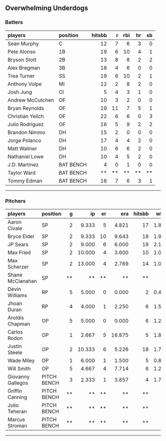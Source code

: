 ## Overwhelming Underdogs

### Batters

 
|players          |position  | hitsbb|  r| rbi| hr| sb| 
|:----------------|:---------|------:|--:|---:|--:|--:| 
|Sean Murphy      |C         |     12|  7|   6|  3|  0| 
|Pete Alonso      |1B        |     19|  6|  10|  4|  1| 
|Bryson Stott     |2B        |     13|  8|   8|  2|  2| 
|Alex Bregman     |3B        |     18|  4|   6|  0|  0| 
|Trea Turner      |SS        |     19|  6|  10|  2|  1| 
|Anthony Volpe    |MI        |     12|  2|   8|  2|  0| 
|Josh Jung        |CI        |      5|  4|   3|  1|  0| 
|Andrew McCutchen |OF        |     10|  3|   2|  0|  0| 
|Bryan Reynolds   |OF        |     19| 11|   7|  5|  1| 
|Christian Yelich |OF        |     22|  6|   6|  0|  3| 
|Julio Rodriguez  |OF        |     16|  5|   9|  2|  2| 
|Brandon Nimmo    |DH        |     15|  2|   0|  0|  0| 
|Jorge Polanco    |DH        |     17|  4|   4|  2|  0| 
|Matt Wallner     |DH        |     10|  6|   6|  2|  0| 
|Nathaniel Lowe   |DH        |     10|  4|   5|  2|  0| 
|J.D. Martinez    |BAT BENCH |      4|  0|   1|  0|  0| 
|Taylor Ward      |BAT BENCH |     **| **|  **| **| **| 
|Tommy Edman      |BAT BENCH |     16|  7|   6|  3|  1| 

* * *

### Pitchers

 
|players           |position    |  g|     ip| er|    era| hitsbb|  whip| so|  w| sv| 
|:-----------------|:-----------|--:|------:|--:|------:|------:|-----:|--:|--:|--:| 
|Aaron Civale      |SP          |  2|  9.333|  5|  4.821|     17| 1.821|  6|  0|  0| 
|Bryce Elder       |SP          |  2|  9.333| 10|  9.643|     18| 1.929|  8|  0|  0| 
|JP Sears          |SP          |  2|  9.000|  6|  6.000|     19| 2.111| 11|  0|  0| 
|Max Fried         |SP          |  2| 10.000|  4|  3.600|     10| 1.000| 12|  1|  0| 
|Max Scherzer      |SP          |  2| 13.000|  4|  2.769|     14| 1.077| 15|  2|  0| 
|Shane McClanahan  |SP          | **|     **| **|     **|     **|    **| **| **| **| 
|Devin Williams    |RP          |  5|  5.000|  0|  0.000|      2| 0.400| 10|  2|  1| 
|Jhoan Duran       |RP          |  4|  4.000|  1|  2.250|      6| 1.500|  4|  0|  3| 
|Aroldis Chapman   |OP          |  5|  5.000|  0|  0.000|      6| 1.200| 12|  0|  0| 
|Carlos Rodon      |OP          |  1|  2.667|  5| 16.875|      5| 1.875|  5|  0|  0| 
|Justin Steele     |OP          |  2| 10.333|  6|  5.226|     18| 1.742| 14|  1|  0| 
|Wade Miley        |OP          |  1|  6.000|  1|  1.500|      5| 0.833|  2|  0|  0| 
|Will Smith        |OP          |  5|  4.667|  4|  7.714|      6| 1.286|  4|  0|  4| 
|Giovanny Gallegos |PITCH BENCH |  3|  2.333|  1|  3.857|      4| 1.714|  3|  0|  1| 
|Griffin Canning   |PITCH BENCH | **|     **| **|     **|     **|    **| **| **| **| 
|Julio Teheran     |PITCH BENCH | **|     **| **|     **|     **|    **| **| **| **| 
|Marcus Stroman    |PITCH BENCH | **|     **| **|     **|     **|    **| **| **| **| 


* * *



